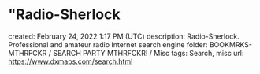 # "Radio-Sherlock

created: February 24, 2022 1:17 PM (UTC)
description: Radio-Sherlock. Professional and amateur radio Internet search engine
folder: BOOKMRKS-MTHRFCKR / SEARCH PARTY MTHRFCKR! / Misc
tags: Search, misc
url: https://www.dxmaps.com/search.html